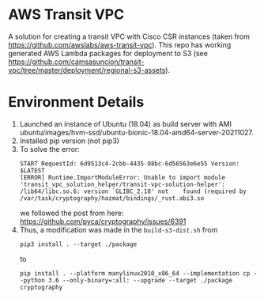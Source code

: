 # AWS Transit VPC
A solution for creating a transit VPC with Cisco CSR instances (taken from https://github.com/awslabs/aws-transit-vpc). This repo has working generated AWS Lambda packages for deployment to S3 (see https://github.com/camsasuncion/transit-vpc/tree/master/deployment/regional-s3-assets).

# Environment Details
1. Launched an instance of Ubuntu (18.04) as build server with AMI ubuntu/images/hvm-ssd/ubuntu-bionic-18.04-amd64-server-20211027.
2. Installed pip version (not pip3)
3. To solve the error:
   ```
   START RequestId: 6d9513c4-2cbb-4435-98bc-6d56563e6e55 Version: $LATEST
   [ERROR] Runtime.ImportModuleError: Unable to import module 'transit_vpc_solution_helper/transit-vpc-solution-helper': /lib64/libc.so.6: version `GLIBC_2.18' not    found (required by /var/task/cryptography/hazmat/bindings/_rust.abi3.so
   ```
   we followed the post from here: https://github.com/pyca/cryptography/issues/6391
5. Thus, a modification was made in the ```build-s3-dist.sh``` from
   ````
   pip3 install . --target ./package
   ````
   to
   ```
   pip install . --platform manylinux2010_x86_64 --implementation cp --python 3.6 --only-binary=:all: --upgrade --target ./package cryptography
   ```
